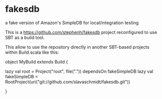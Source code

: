# fakesdb
a fake version of Amazon's SimpleDB for local/integration testing

This is a https://github.com/stephenh/fakesdb project reconfigured to use SBT as a build tool.

This allow to use the repository directly in another SBT-based projects within Build.scala like this:

object MyBuild extends Build {

  lazy val root = Project("root", file(".")) dependsOn fakeSimpleDB
  lazy val fakeSimpleDB = RootProject(uri("git://github.com/slavaschmidt/fakesdb.git"))

}
